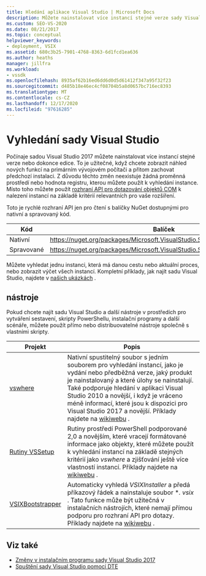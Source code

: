 ```yaml
---
title: Hledání aplikace Visual Studio | Microsoft Docs
description: Můžete nainstalovat více instancí stejné verze sady Visual Studio. Naučte se používat rozhraní API pro dotazování objektů COM k nalezení požadované instance.
ms.custom: SEO-VS-2020
ms.date: 08/21/2017
ms.topic: conceptual
helpviewer_keywords:
- deployment, VSIX
ms.assetid: 680c3b25-7901-4768-8363-6d1fcd1ea636
ms.author: heaths
manager: jillfra
ms.workload:
- vssdk
ms.openlocfilehash: 8935af62b16ed6dd6d0d5d61412f347a95f32f23
ms.sourcegitcommit: d485b18e46ec4cf08704b5a8d0657bc716ec8393
ms.translationtype: MT
ms.contentlocale: cs-CZ
ms.lasthandoff: 12/17/2020
ms.locfileid: "97616285"
---
```

# <a name="locate-visual-studio"></a>Vyhledání sady Visual Studio

Počínaje sadou Visual Studio 2017 můžete nainstalovat více instancí stejné verze nebo dokonce edice. To je užitečné, když chcete zobrazit náhled nových funkcí na primárním vývojovém počítači a přitom zachovat předchozí instalaci. Z důvodu těchto změn neexistuje žádná proměnná prostředí nebo hodnota registru, kterou můžete použít k vyhledání instance. Místo toho můžete použít [rozhraní API pro dotazování objektů COM](/dotnet/api/microsoft.visualstudio.setup.configuration) k nalezení instancí na základě kritérií relevantních pro vaše rozšíření.

Toto je rychlé rozhraní API jen pro čtení s balíčky NuGet dostupnými pro nativní a spravovaný kód.

| Kód | Balíček |
| ---- | --- |
| Nativní | https://nuget.org/packages/Microsoft.VisualStudio.Setup.Configuration.Native |
| Spravované | https://nuget.org/packages/Microsoft.VisualStudio.Setup.Configuration.Interop |

Můžete vyhledat jednu instanci, která má danou cestu nebo aktuální proces, nebo zobrazit výčet všech instancí. Kompletní příklady, jak najít sadu Visual Studio, najdete v [našich ukázkách](https://github.com/Microsoft/vs-setup-samples) .

## <a name="tools"></a>nástroje

Pokud chcete najít sadu Visual Studio a další nástroje v prostředích pro vytváření sestavení, skripty PowerShellu, instalační programy a další scénáře, můžete použít přímo nebo distribuovatelné nástroje společně s vlastními skripty.

| Projekt | Popis |
| ------- | ----------- |
| [vswhere](https://github.com/Microsoft/vswhere) | Nativní spustitelný soubor s jedním souborem pro vyhledání instancí, jako je vydání nebo předběžná verze, jaký produkt je nainstalovaný a které úlohy se nainstalují. Také podporuje hledání v aplikaci Visual Studio 2010 a novější, i když je vráceno méně informací, které jsou k dispozici pro Visual Studio 2017 a novější. Příklady najdete na [wikiwebu](https://github.com/Microsoft/vswhere/wiki) . |
| [Rutiny VSSetup](https://github.com/Microsoft/vssetup.powershell) | Rutiny prostředí PowerShell podporované 2,0 a novějším, které vracejí formátované informace jako objekty, které můžete použít k vyhledání instancí na základě stejných kritérií jako _vswhere_ a zjišťování ještě více vlastností instancí. Příklady najdete na [wikiwebu](https://github.com/Microsoft/vssetup.powershell/wiki) . |
| [VSIXBootstrapper](https://github.com/Microsoft/vsixbootstrapper) | Automaticky vyhledá _VSIXInstaller_ a předá příkazový řádek a nainstaluje soubor **. vsix* . Tato funkce může být užitečná v instalačních nástrojích, které nemají přímou podporu pro rozhraní API pro dotazy. Příklady najdete na [wikiwebu](https://github.com/Microsoft/vsixbootstrapper/wiki) . |

## <a name="see-also"></a>Viz také

* [Změny v instalačním programu sady Visual Studio 2017](https://devblogs.microsoft.com/setup/changes-to-visual-studio-15-setup/)
* [Spuštění sady Visual Studio pomocí DTE](launch-visual-studio-dte.md)